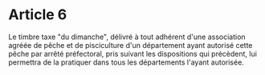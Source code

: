 # Article 6

Le timbre taxe "du dimanche", délivré à tout adhérent d'une association agréée de pêche et de pisciculture d'un département ayant autorisé cette pêche par arrêté préfectoral, pris suivant les dispositions qui précèdent, lui permettra de la pratiquer dans tous les départements l'ayant autorisée.
